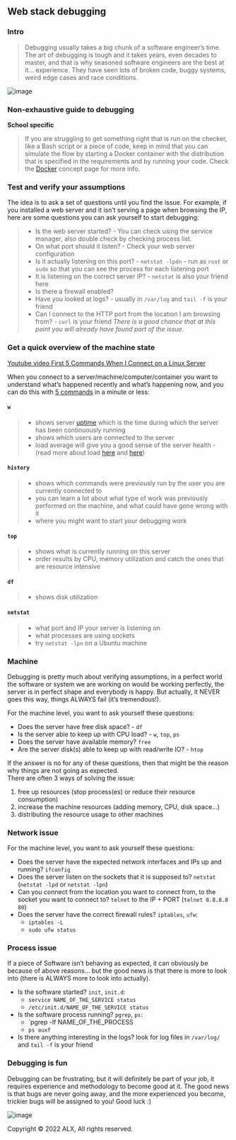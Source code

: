 ## **Web stack debugging**
### **Intro**  

> Debugging usually takes a big chunk of a software engineer’s time. The art of debugging is tough and it takes years, even decades to master, and that is why seasoned software engineers are the best at it… experience. They have seen lots of broken code, buggy systems, weird edge cases and race conditions.

![image](https://user-images.githubusercontent.com/95404943/192253253-f6f62168-8b6a-422c-a095-55ec4515acb7.png)

### Non-exhaustive guide to debugging
**School specific**
> If you are struggling to get something right that is run on the checker, like a Bash script or a piece of code, keep in mind that you can simulate the flow by starting a Docker container with the distribution that is specified in the requirements and by running your code. Check the [Docker](docker.md) concept page for more info.

### **Test and verify your assumptions**  
The idea is to ask a set of questions until you find the issue. For example, if you installed a web server and it isn’t serving a page when browsing the IP, here are some questions you can ask yourself to start debugging:  
> - Is the web server started? - You can check using the service manager, also double check by checking process list.
> - On what port should it listen? - Check your web server configuration
> - Is it actually listening on this port? - `netstat -lpdn` - run as `root` or `sudo` so that you can see the process for each listening port
> - It is listening on the correct server IP? - `netstat` is also your friend here
> - Is there a firewall enabled?
> - Have you looked at logs? - usually in `/var/log` and `tail -f` is your friend
> - Can I connect to the HTTP port from the location I am browsing from? - `curl` is your friend
*There is a good chance that at this point you will already have found part of the issue.*

### Get a quick overview of the machine state
[Youtube video First 5 Commands When I Connect on a Linux Server](https://www.youtube.com/watch?v=1_gqlbADaAw&feature=youtu.be)

When you connect to a server/machine/computer/container you want to understand what’s happened recently and what’s happening now, and you can do this with [5 commands](https://www.linux.com/training-tutorials/first-5-commands-when-i-connect-linux-server/) in a minute or less:

#### **`w`**
> - shows server [uptime](https://www.techtarget.com/whatis/definition/uptime-and-downtime) which is the time during which the server has been continuously running
> - shows which users are connected to the server
> - load average will give you a good sense of the server health - (read more about load [here](https://scoutapm.com/blog/understanding-load-averages) and [here](https://www.brendangregg.com/blog/2017-08-08/linux-load-averages.html))
#### **`history`**
> - shows which commands were previously run by the user you are currently connected to  
> - you can learn a lot about what type of work was previously performed on the machine, and what could have gone wrong with it  
> - where you might want to start your debugging work
#### **`top`**
> - shows what is currently running on this server
> - order results by CPU, memory utilization and catch the ones that are resource intensive
#### **`df`**
> - shows disk utilization
#### **`netstat`**
> - what port and IP your server is listening on  
> - what processes are using sockets  
> - try `netstat -lpn` on a Ubuntu machine
### **Machine**
Debugging is pretty much about verifying assumptions, in a perfect world the software or system we are working on would be working perfectly, the server is in perfect shape and everybody is happy. But actually, it NEVER goes this way, things ALWAYS fail (it’s tremendous!).

For the machine level, you want to ask yourself these questions:

- Does the server have free disk space? - `df`
- Is the server able to keep up with CPU load? - `w`, `top`, `ps`
- Does the server have available memory? `free`
- Are the server disk(s) able to keep up with read/write IO? - `htop`  

If the answer is no for any of these questions, then that might be the reason why things are not going as expected.  
There are often 3 ways of solving the issue:  
  1. free up resources (stop process(es) or reduce their resource consumption)
  2. increase the machine resources (adding memory, CPU, disk space…)
  3. distributing the resource usage to other machines

### **Network issue**
For the machine level, you want to ask yourself these questions:

- Does the server have the expected network interfaces and IPs up and running? `ifconfig`
- Does the server listen on the sockets that it is supposed to? `netstat` (`netstat -lpd` or `netstat -lpn`)
- Can you connect from the location you want to connect from, to the socket you want to connect to? `telnet` to the IP + PORT (`telnet 8.8.8.8 80`)
- Does the server have the correct firewall rules? `iptables`, `ufw`:
  - `iptables -L`
  - `sudo ufw status`
### **Process issue**
If a piece of Software isn’t behaving as expected, it can obviously be because of above reasons… but the good news is that there is more to look into (there is ALWAYS more to look into actually).

- Is the software started? `init`, `init.d`:
  - `service NAME_OF_THE_SERVICE status`
  - `/etc/init.d/NAME_OF_THE_SERVICE status`
- Is the software process running? `pgrep`, `ps`:
  - `pgrep -lf NAME_OF_THE_PROCESS  
  - `ps auxf`
- Is there anything interesting in the logs? look for log files in `/var/log/` and `tail -f` is your friend
### **Debugging is fun**
Debugging can be frustrating, but it will definitely be part of your job, it requires experience and methodology to become good at it. The good news is that bugs are never going away, and the more experienced you become, trickier bugs will be assigned to you! Good luck :)

![image](https://user-images.githubusercontent.com/95404943/192259864-0b93c6df-a118-4400-87e4-485eb190e49c.png)

Copyright © 2022 ALX, All rights reserved.
